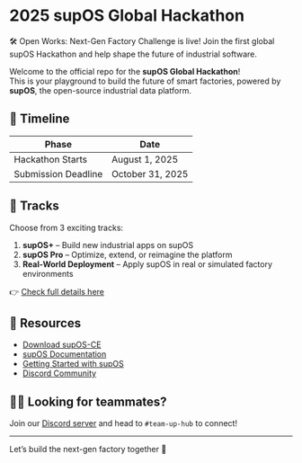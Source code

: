 # 2025 supOS Global Hackathon
🛠️ Open Works: Next-Gen Factory Challenge is live! Join the first global supOS Hackathon and help shape the future of industrial software.

Welcome to the official repo for the **supOS Global Hackathon**!  
This is your playground to build the future of smart factories, powered by **supOS**, the open-source industrial data platform.

## 📅 Timeline

| Phase | Date |
|-------|------|
| Hackathon Starts | August 1, 2025 |
| Submission Deadline | October 31, 2025 |

## 🧩 Tracks

Choose from 3 exciting tracks:

1. **supOS+** – Build new industrial apps on supOS  
2. **supOS Pro** – Optimize, extend, or reimagine the platform
3. **Real-World Deployment** – Apply supOS in real or simulated factory environments

👉 [Check full details here](https://supos.ai/hackathon)

## 🧠 Resources

- [Download supOS-CE](https://github.com/FREEZONEX/supOS-CE)
- [supOS Documentation](https://suposcommunity.vercel.app)
- [Getting Started with supOS](https://supos.ai/trial)
- [Discord Community](https://discord.gg/K92gcRWabU)

## 🙋‍♂️ Looking for teammates?

Join our [Discord server](https://discord.gg/K92gcRWabU) and head to `#team-up-hub` to connect!


---

Let’s build the next-gen factory together 💪
